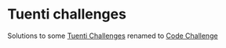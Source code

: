 # Tuenti challenges
Solutions to some [Tuenti Challenges](https://contest.tuenti.net/) renamed to [Code Challenge](https://codechallenge.0x14.net)

